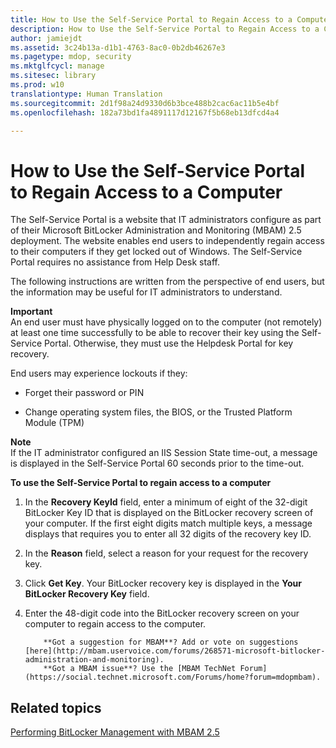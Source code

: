 ```yaml
---
title: How to Use the Self-Service Portal to Regain Access to a Computer
description: How to Use the Self-Service Portal to Regain Access to a Computer
author: jamiejdt
ms.assetid: 3c24b13a-d1b1-4763-8ac0-0b2db46267e3
ms.pagetype: mdop, security
ms.mktglfcycl: manage
ms.sitesec: library
ms.prod: w10
translationtype: Human Translation
ms.sourcegitcommit: 2d1f98a24d9330d6b3bce488b2cac6ac11b5e4bf
ms.openlocfilehash: 182a73bd1fa4891117d12167f5b68eb13dfcd4a4

---
```



# How to Use the Self-Service Portal to Regain Access to a Computer


The Self-Service Portal is a website that IT administrators configure as part of their Microsoft BitLocker Administration and Monitoring (MBAM) 2.5 deployment. The website enables end users to independently regain access to their computers if they get locked out of Windows. The Self-Service Portal requires no assistance from Help Desk staff.

The following instructions are written from the perspective of end users, but the information may be useful for IT administrators to understand.

**Important**  
An end user must have physically logged on to the computer (not remotely) at least one time successfully to be able to recover their key using the Self-Service Portal. Otherwise, they must use the Helpdesk Portal for key recovery.

 

End users may experience lockouts if they:

-   Forget their password or PIN

-   Change operating system files, the BIOS, or the Trusted Platform Module (TPM)

**Note**  
If the IT administrator configured an IIS Session State time-out, a message is displayed in the Self-Service Portal 60 seconds prior to the time-out.

 

**To use the Self-Service Portal to regain access to a computer**

1.  In the **Recovery KeyId** field, enter a minimum of eight of the 32-digit BitLocker Key ID that is displayed on the BitLocker recovery screen of your computer. If the first eight digits match multiple keys, a message displays that requires you to enter all 32 digits of the recovery key ID.

2.  In the **Reason** field, select a reason for your request for the recovery key.

3.  Click **Get Key**. Your BitLocker recovery key is displayed in the **Your BitLocker Recovery Key** field.

4.  Enter the 48-digit code into the BitLocker recovery screen on your computer to regain access to the computer.

    
            **Got a suggestion for MBAM**? Add or vote on suggestions [here](http://mbam.uservoice.com/forums/268571-microsoft-bitlocker-administration-and-monitoring). 
            **Got a MBAM issue**? Use the [MBAM TechNet Forum](https://social.technet.microsoft.com/Forums/home?forum=mdopmbam).

## Related topics


[Performing BitLocker Management with MBAM 2.5](performing-bitlocker-management-with-mbam-25.md)

 

 








<!--HONumber=Jun16_HO4-->


